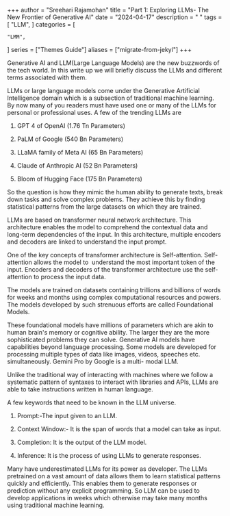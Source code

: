+++
author = "Sreehari Rajamohan"
title = "Part 1: Exploring LLMs- The New Frontier of Generative AI"
date = "2024-04-17"
description = " "
tags = [
    "LLM",
]
categories = [
    
    "LMM",
]
series = ["Themes Guide"]
aliases = ["migrate-from-jekyl"]
+++

Generative AI and LLM(Large Language Models) are the new buzzwords of the tech world. In this write up we will briefly discuss the LLMs and different terms associated with them.

<!--more-->

LLMs or large language models come under the Generative Artificial Intelligence domain which is a subsection of traditional machine learning.
By now many of you readers must have used one or many of the LLMs for personal or professional uses. A few of the trending LLMs are

1. GPT 4 of OpenAI (1.76 Tn Parameters)

2. PaLM of Google (540 Bn Parameters)

3. LLaMA family of Meta AI (65 Bn Parameters)

4. Claude of Anthropic AI (52 Bn Parameters)

5. Bloom of Hugging Face (175 Bn Parameters)

So the question is how they mimic the human ability to generate texts, break down tasks and solve complex problems. They achieve this by finding statistical patterns from the large datasets on which they are trained.

LLMs are based on transformer neural network architecture. This architecture enables the model to comprehend the contextual data and long-term dependencies of the input. In this architecture, multiple encoders and decoders are linked to understand the input prompt.

One of the key concepts of transformer architecture is Self-attention. Self-attention allows the model to  understand the most important token of the input. Encoders and decoders of the transformer architecture use the self-attention to process the input data.

The models are trained on datasets containing trillions and billions of words for weeks and months using complex computational resources and powers. The models developed by such strenuous efforts are called Foundational Models.

These foundational models have millions of parameters which are akin to human brain's memory or cognitive ability. The larger they are the more sophisticated problems they can solve. Generative AI models have capabilities beyond language processing. Some models are developed for processing multiple types of data like images, videos, speeches etc. simultaneously. Gemini Pro by Google is a multi- modal LLM.

Unlike the traditional way of interacting with machines where we follow a systematic pattern of syntaxes to interact with libraries and APIs, LLMs are able to take instructions written in human language.

A few keywords that need to be known in the LLM universe.

1. Prompt:-The input given to an LLM.

2. Context Window:- It is the span of words that a model can take as input.

3. Completion: It is the output of the LLM model.

4. Inference: It is the process of using LLMs to generate responses.

Many have underestimated LLMs for its power as developer. The LLMs pretrained on a vast amount of data allows them to learn statistical patterns quickly and efficiently. This enables them to generate responses or prediction without any explicit programming. So LLM can be used to develop applications in weeks which otherwise may take many months using traditional machine learning.
